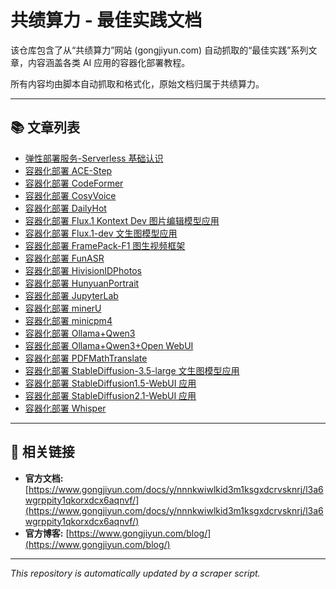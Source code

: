 # 共绩算力 - 最佳实践文档

该仓库包含了从“共绩算力”网站 (gongjiyun.com) 自动抓取的“最佳实践”系列文章，内容涵盖各类 AI 应用的容器化部署教程。

所有内容均由脚本自动抓取和格式化，原始文档归属于共绩算力。

---

## 📚 文章列表

*   [弹性部署服务-Serverless 基础认识](./articles/弹性部署服务-Serverless%20基础认识.md)
*   [容器化部署 ACE-Step](./articles/容器化部署%20ACE-Step.md)
*   [容器化部署 CodeFormer](./articles/容器化部署%20CodeFormer.md)
*   [容器化部署 CosyVoice](./articles/容器化部署%20CosyVoice.md)
*   [容器化部署 DailyHot](./articles/容器化部署%20DailyHot.md)
*   [容器化部署 Flux.1 Kontext Dev 图片编辑模型应用](./articles/容器化部署%20Flux1%20Kontext%20Dev%20图片编辑模型应用.md)
*   [容器化部署 Flux.1-dev 文生图模型应用](./articles/容器化部署%20Flux1-dev%20文生图模型应用.md)
*   [容器化部署 FramePack-F1 图生视频框架](./articles/容器化部署%20FramePack-F1%20图生视频框架.md)
*   [容器化部署 FunASR](./articles/容器化部署%20FunASR.md)
*   [容器化部署 HivisionIDPhotos](./articles/容器化部署%20HivisionIDPhotos.md)
*   [容器化部署 HunyuanPortrait](./articles/容器化部署%20HunyuanPortrait.md)
*   [容器化部署 JupyterLab](./articles/容器化部署%20JupyterLab.md)
*   [容器化部署 minerU](./articles/容器化部署%20minerU.md)
*   [容器化部署 minicpm4](./articles/容器化部署%20minicpm4.md)
*   [容器化部署 Ollama+Qwen3](./articles/容器化部署%20OllamaQwen3.md)
*   [容器化部署 Ollama+Qwen3+Open WebUI](./articles/容器化部署%20OllamaQwen3Open%20WebUI.md)
*   [容器化部署 PDFMathTranslate](./articles/容器化部署%20PDFMathTranslate.md)
*   [容器化部署 StableDiffusion-3.5-large 文生图模型应用](./articles/容器化部署%20StableDiffusion-35-large%20文生图模型应用.md)
*   [容器化部署 StableDiffusion1.5-WebUI 应用](./articles/容器化部署%20StableDiffusion15-WebUI%20应用.md)
*   [容器化部署 StableDiffusion2.1-WebUI 应用](./articles/容器化部署%20StableDiffusion21-WebUI%20应用.md)
*   [容器化部署 Whisper](./articles/容器化部署%20Whisper.md)

---

## 🔗 相关链接

*   **官方文档:** [https://www.gongjiyun.com/docs/y/nnnkwiwlkid3m1ksgxdcrvsknrj/l3a6wgrppity1qkorxdcx6aqnvf/](https://www.gongjiyun.com/docs/y/nnnkwiwlkid3m1ksgxdcrvsknrj/l3a6wgrppity1qkorxdcx6aqnvf/)
*   **官方博客:** [https://www.gongjiyun.com/blog/](https://www.gongjiyun.com/blog/)

---
*This repository is automatically updated by a scraper script.* 